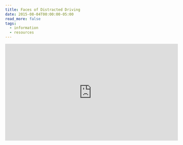 ```yaml
---
title: Faces of Distracted Driving
date: 2015-08-04T00:00:00-05:00
read_more: false
tags:
  - information
  - resources
---
```

<iframe width="560" height="315" src="https://www.youtube.com/embed/vjmlv1rbGKE" frameborder="0" allow="accelerometer; autoplay; encrypted-media; gyroscope; picture-in-picture" allowfullscreen></iframe>
